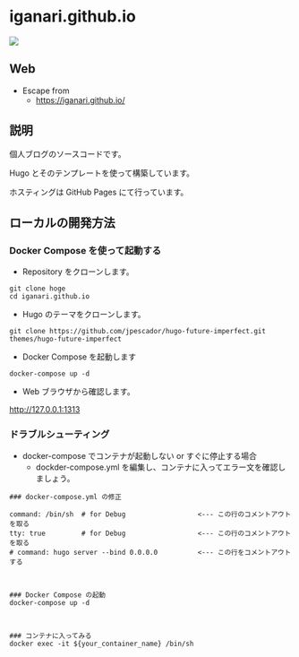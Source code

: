 # iganari.github.io

![](https://github.com/iganari/iganari.github.io/workflows/Publish_GitHub_Pages/badge.svg)

## Web

+ Escape from
  + https://iganari.github.io/

## 説明

個人ブログのソースコードです。

Hugo とそのテンプレートを使って構築しています。

ホスティングは GitHub Pages にて行っています。


## ローカルの開発方法

### Docker Compose を使って起動する

+ Repository をクローンします。

```
git clone hoge
cd iganari.github.io
```

+ Hugo のテーマをクローンします。

```
git clone https://github.com/jpescador/hugo-future-imperfect.git themes/hugo-future-imperfect
```

+ Docker Compose を起動します

```
docker-compose up -d
```

+ Web ブラウザから確認します。

http://127.0.0.1:1313


### ドラブルシューティング

+ docker-compose でコンテナが起動しない or すぐに停止する場合
  + dockder-compose.yml を編集し、コンテナに入ってエラー文を確認しましょう。

```
### docker-compose.yml の修正

command: /bin/sh  # for Debug                  <--- この行のコメントアウトを取る
tty: true         # for Debug                  <--- この行のコメントアウトを取る
# command: hugo server --bind 0.0.0.0          <--- この行をコメントアウトする



### Docker Compose の起動
docker-compose up -d



### コンテナに入ってみる
docker exec -it ${your_container_name} /bin/sh
```
